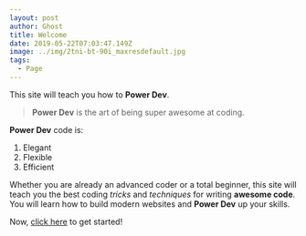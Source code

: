 ```yaml
---
layout: post
author: Ghost
title: Welcome
date: 2019-05-22T07:03:47.149Z
image: ../img/2tni-bt-90i_maxresdefault.jpg
tags:
  - Page
---
```


This site will teach you how to **Power Dev**.

> **Power Dev** is the art of being super awesome at coding.

**Power Dev** code is:
1. Elegant
1. Flexible
1. Efficient

Whether you are already an advanced coder or a total beginner, this site will teach you the best coding *tricks* and *techniques* for writing **awesome code**. You will learn how to build modern websites and **Power Dev** up your skills.

Now, [click here](/pages/getting-started) to get started!
